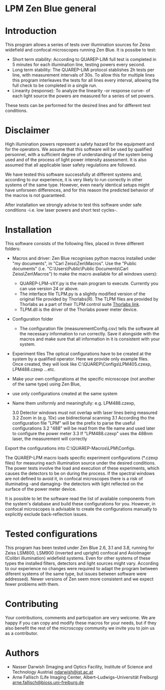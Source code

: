 # LPM Zen Blue general

# Introduction

This program allows a series of tests over illumination sources for Zeiss widefield and confocal microscopes running Zen Blue. It is possibe to test:

* Short term stability: According to QUAREP-LiMi full test is completed in 5 minutes for each illumination line, testing powers every second.
* Long term stability: The QUAREP-LiMi protocol stablishes 2h tests per line, with measurement intervals of 30s. To allow this for multiple lines this program interleaves the tests for all lines every interval, allowing the full check to be completed in a single run.
* Linearity (response): To analyze the linearity -or response curve- of each light source the powers are measured for a series of set powers.

These tests can be performed for the desired lines and for different test conditions.

# Disclaimer
High illumination powers represent a safety hazard for the equipment and for the operators. We assume that this software will be used by qualified personnel, with a sufficient degree of understanding of the system being used and of the process of light power intensity assessment. It is also assumed that all applicable laser safety regulations are followed.

We have tested this software successfully at different systems and, according to our experience, it is very likely to run correctly in other systems of the same type. However, even nearly identical setups might have unforseen differences, and for this reason the predicted behavior of the macros is not guaranteed.

After installation we strongly advise to test this software under safe conditions -i.e. low laser powers and short test cycles-.

# Installation
This software consists of the following files, placed in three different folders:

   * Macros and driver: 
      Zen Blue recognises python macros installed under "my documents", in "Carl Zeiss\Zen\Macros\". Use the "Public documents" (i.e. "C:\Users\Public\Public Documents\Carl Zeiss\Zen\Macros\") to make the macro available for all windows users):
         
      - QUAREP-LPM-vXY.py is the main program to execute. Currently you can use version 24 or above.
      - The interface file TLPM.py is a slightly modified version of the original file provided by Thorlabs(R).
      The TLPM files are provided by Thorlabs as a part of their TLPM control suite [Thorlabs link](https://www.thorlabs.com/software_pages/ViewSoftwarePage.cfm?Code=OPM).      
      - TLPM.dll is the driver of the Thorlabs power meter device.

   * Configuration folder
      - The configuration file (measurementConfig.csv) tells the software all the necessary information to run correctly. Save it alongside with the macros and make sure that all information in it is consistent with your system.

   * Experiment files
   The optical configurations have to be created at the system by a qualified operator. Here we provide only example files. Once created, they will look like C:\QUAREP\Configs\LPM405.czexp, LPM488.czexp ...etc.
         
   - Make your own configurations at the specific microscope (not another of the same type) using Zen Blue, 
   - use only configurations created at the same system
   - Name them uniformly and meaningfully: e.g. LPM488.czexp, 

	   3.0 Detector windows must not overlap with laser lines being measured
	   3.2 Zoom in (e.g. 10x) use bidirectional scanning
	   3.1 According tho the configuration file "LPM" will be the prefix to parse the useful configurations
	   3.2 "488" will be read from the file name and used later to configure the power meter
	   3.3 If "LPM488.czexp" uses the 488nm laser, the measurement will correctly

   Export the configurations into C:\QUAREP-Macros\LPM\Configs\.

   The QUAREP-LPM macro loads specific experiment configurations (*.czexp files) for measuring each illumination source under the desired conditions. The power tests involve the load and execution of these experiments, which causes the detectors to be on during the process. If the spectral windows are not defined to avoid it, in confocal microscopes there is a risk of illuminating -and damaging- the detectors with light reflected on the surface of the power meter device.

It is possible to let the software read the list of available components from the system's database and build these configurations for you. However, in confocal microscopes is advisable to create the configurations manually to explicitly exclude back-reflection issues.

# Tested configurations
This program has been tested under Zen Blue 2.6, 3.1 and 3.8, running for Zeiss LSM800, LSM900 (inverted and upright) confocal and AxioImager (Colibri illumination) widefield systems. Even for other systems of these types the installed filters, detectors and light sources might vary. According to our experience no changes were required to adapt the program between diferent systems of the same type, but issues between software were addressed). Newer versions of Zen seem more consistent and we expect fewer problems with them.

# Contributing
Your contributions, comments and participation are very welcome. We are happy if you can copy and modify these macros for your needs, but if they also benefit the rest of the microscopy community we invite you to join us as a contributor.

# Authors
* Nasser Darwish (Imaging and Optics Facility, Institute of Science and Technology Austria) ndarwish@ist.ac.at
* Arne Fallisch (Life Imaging Center, Albert–Ludwigs–Universität Freiburg) arne.fallisch@bioss.uni-freiburg.de
